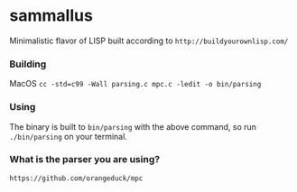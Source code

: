 # sammallus
Minimalistic flavor of LISP built according to `http://buildyourownlisp.com/`

### Building
MacOS
`cc -std=c99 -Wall parsing.c mpc.c -ledit -o bin/parsing`

### Using
The binary is built to `bin/parsing` with the above command, so run `./bin/parsing` on your terminal.

### What is the parser you are using?
`https://github.com/orangeduck/mpc`
